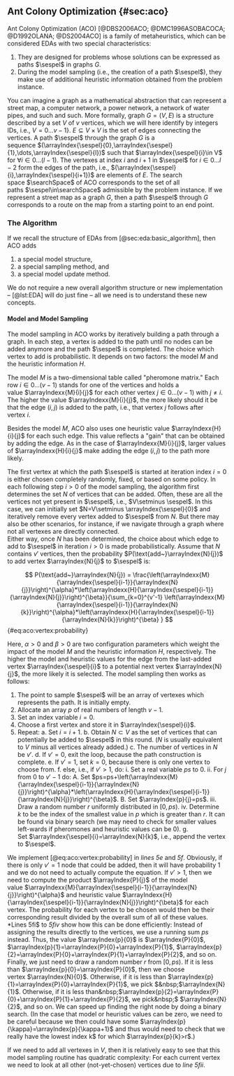 ## Ant Colony Optimization {#sec:aco}

Ant Colony Optimization (ACO)&nbsp;[@DBS2006ACO; @DMC1996ASOBACOCA; @D1992OLANA; @DS2004ACO] is a family of metaheuristics, which can be considered EDAs with two special characteristics:

1. They are designed for problems whose solutions can be expressed as paths&nbsp;$\sespel$ in graphs&nbsp;$G$.
2. During the model sampling (i.e., the creation of a path&nbsp;$\sespel$), they make use of additional heuristic information obtained from the problem instance.

You can imagine a graph as a mathematical abstraction that can represent a street map, a computer network, a power network, a network of water pipes, and such and such.
More formally, graph&nbsp;$G=(V,E)$ is a structure described by a set&nbsp;$V$ of&nbsp;$v$ vertices, which we will here identify by integers IDs, i.e., $V=0\dots{v-1}\}$.
$E\subseteq V\times V$ is the set of edges connecting the vertices.
A path&nbsp;$\sespel$ through the graph&nbsp;$G$ is a sequence&nbsp;$(\arrayIndex{\sespel}{0},\arrayIndex{\sespel}{1},\dots,\arrayIndex{\sespel}{l})$ such that&nbsp;$\arrayIndex{\sespel}{i}\in V$ for $\forall i\in 0\dots(l-1)$.
The vertexes at index&nbsp;$i$ and&nbsp;$i+1$ in&nbsp;$\sespel$ for&nbsp;$i\in 0\dots{l-2}$ form the edges of the path, i.e., $(\arrayIndex{\sespel}{i},\arrayIndex{\sespel}{i+1})$ are elements of&nbsp;$E$.
The search space&nbsp;$\searchSpace$ of ACO corresponds to the set of all paths&nbsp;$\sespel\in\searchSpace$ admissible by the problem instance.
If we represent a street map as a graph&nbsp;$G$, then a path&nbsp;$\sespel$ through&nbsp;$G$ corresponds to a route on the map from a starting point to an end point.

### The Algorithm

If we recall the structure of EDAs from [@sec:eda:basic_algorithm], then ACO adds

1. a special model structure,
2. a special sampling method, and
3. a special model update method.

We do not require a new overall algorithm structure or new implementation &ndash; [@lst:EDA] will do just fine &ndash; all we need is to understand these new concepts.

#### Model and Model Sampling

The model sampling in ACO works by iteratively building a path through a graph.
In each step, a vertex is added to the path until no nodes can be added anymore and the path&nbsp;$\sespel$ is completed.
The choice which vertex to add is probabilistic.
It depends on two factors: the model&nbsp;$M$ and the heuristic information&nbsp;$H$.

The model&nbsp;$M$ is a two-dimensional table called "pheromone matrix."
Each row&nbsp;$i\in 0\dots(v-1)$ stands for one of the vertices and holds a value&nbsp;$\arrayIndexx{M}{i}{j}$ for each other vertex&nbsp;$j\in 0\dots(v-1)$ with&nbsp;$j\neq i$.
The higher the value&nbsp;$\arrayIndexx{M}{i}{j}$, the more likely should it be that the edge&nbsp;$(i,j)$ is added to the path, i.e., that vertex&nbsp;$j$ follows after vertex&nbsp;$i$.

Besides the model&nbsp;$M$, ACO also uses one heuristic value&nbsp;$\arrayIndexx{H}{i}{j}$ for each such edge.
This value reflects a "gain" that can be obtained by adding the edge.
As in the case of&nbsp;$\arrayIndexx{M}{i}{j}$, larger values of&nbsp;$\arrayIndexx{H}{i}{j}$ make adding the edge&nbsp;$(i,j)$ to the path more likely.

The first vertex at which the path&nbsp;$\sespel$ is started at iteration index&nbsp;$i=0$ is either chosen completely randomly, fixed, or based on some policy.
In each following step&nbsp;$i>0$ of the model sampling, the algorithm first determines the set&nbsp;$N$ of vertices that can be added.
Often, these are all the vertices not yet present in&nbsp;$\sespel$, i.e., $V\setminus \sespel$.
In this case, we can initially set $N=V\setminus \arrayIndex{\sespel}{0}$ and iteratively remove every vertex added to&nbsp;$\sespel$ from&nbsp;$N$.
But there may also be other scenarios, for instance, if we navigate through a graph where not all vertexes are directly connected.  
Either way, once&nbsp;$N$ has been determined, the choice about which edge to add to&nbsp;$\sespel$ in iteration&nbsp;$i>0$ is made probabilistically.
Assume that&nbsp;$N$ contains&nbsp;$v'$ vertices, then the probability&nbsp;$P(\text{add~}\arrayIndex{N}{j})$ to add vertex&nbsp;$\arrayIndex{N}{j}$ to&nbsp;$\sespel$ is:

$$ P(\text{add~}\arrayIndex{N}{j}) = \frac{\left(\arrayIndexx{M}{\arrayIndex{\sespel}{i-1}}{\arrayIndex{N}{j}}\right)^{\alpha}*\left(\arrayIndexx{H}{\arrayIndex{\sespel}{i-1}}{\arrayIndex{N}{j}}\right)^{\beta}}{\sum_{k=0}^{v'-1} \left(\arrayIndexx{M}{\arrayIndex{\sespel}{i-1}}{\arrayIndex{N}{k}}\right)^{\alpha}*\left(\arrayIndexx{H}{\arrayIndex{\sespel}{i-1}}{\arrayIndex{N}{k}}\right)^{\beta} } $$ {#eq:aco:vertex:probability}

Here, $\alpha>0$ and $\beta>0$ are two configuration parameters which weight the impact of the model&nbsp;$M$ and the heuristic information&nbsp;$H$, respectively.
The higher the model and heuristic values for the edge from the last-added vertex&nbsp;$\arrayIndex{\sespel}{i}$ to a potential next vertex&nbsp;$\arrayIndex{N}{j}$, the more likely it is selected.
The model sampling then works as follows:

1. The point to sample&nbsp;$\sespel$ will be an array of vertexes which represents the path. It is initially empty.
2. Allocate an array&nbsp;$p$ of real numbers of length&nbsp;$v-1$. 
3. Set an index variable&nbsp;$i=0$.
4. Choose a first vertex and store it in&nbsp;$\arrayIndex{\sespel}{i}$.
5. Repeat:
    a. Set&nbsp;$i=i+1$.
    b. Obtain $N\subset V$&nbsp;as the set of vertices that can potentially be added to&nbsp;$\sespel$ in this round. ($N$&nbsp;is usually equivalent to&nbsp;$V$ minus all vertices already added.)
    c. The number of vertices in&nbsp;$N$ be&nbsp;$v'$.
    d. If&nbsp;$v'=0$, exit the loop, because the path construction is complete.
    e. If&nbsp;$v'=1$, set $k=0$, because there is only one vertex to choose from.
    f. else, i.e., if $v'>1$, do:
       i. Set a real variable&nbsp;$ps$ to&nbsp;$0$.
       ii. For $j$ from $0$ to $v'-1$ do:
          A. Set $ps=ps+\left(\arrayIndexx{M}{\arrayIndex{\sespel}{i-1}}{\arrayIndex{N}{j}}\right)^{\alpha}*\left(\arrayIndexx{H}{\arrayIndex{\sespel}{i-1}}{\arrayIndex{N}{j}}\right)^{\beta}$.
          B. Set $\arrayIndex{p}{j}=ps$.
       iii. Draw a random number&nbsp;$r$ uniformly distributed in $[0,ps)$.
       iv. Determine $k$&nbsp;to be the index of the smallest value in&nbsp;$p$ which is greater than&nbsp;$r$. It can be found via binary search (we may need to check for smaller values left-wards if pheromones and heuristic values can be&nbsp;0).
    g. Set&nbsp;$\arrayIndex{\sespel}{i}=\arrayIndex{N}{k}$, i.e., append the vertex to&nbsp;$\sespel$.

We implement [@eq:aco:vertex:probability] in *lines&nbsp;5e* and&nbsp;*5f*.
Obviously, if there is only $v'=1$ node that could be added, then it will have probability&nbsp;1 and we do not need to actually compute the equation.
If $v'>1$, then we need to compute the product&nbsp;$\arrayIndex{P}{j}$ of the model value&nbsp;$\arrayIndexx{M}{\arrayIndex{\sespel}{i-1}}{\arrayIndex{N}{j}}\right)^{\alpha}$ and heuristic value&nbsp;$\arrayIndexx{H}{\arrayIndex{\sespel}{i-1}}{\arrayIndex{N}{j}}\right)^{\beta}$ for each vertex.
The probability for each vertex to be chosen would then be their corresponding result divided by the overall sum of all of these values.
*Lines&nbsp;5fi$ to&nbsp;*5fiv* show how this can be done efficiently:
Instead of assigning the results directly to the vertices, we use a running sum&nbsp;$ps$ instead.
Thus, the value&nbsp;$\arrayIndex{p}{0}$ is&nbsp;$\arrayIndex{P}{0}$, $\arrayIndex{p}{1}=\arrayIndex{P}{0}+\arrayIndex{P}{1}$, $\arrayIndex{p}{2}=\arrayIndex{P}{0}+\arrayIndex{P}{1}+\arrayIndex{P}{2}$, and so on.
Finally, we just need to draw a random number&nbsp;$r$ from&nbsp;$[0,ps)$.
If it is less than&nbsp;$\arrayIndex{p}{0}=\arrayIndex{P}{0}$, then we choose vertex&nbsp;$\arrayIndex{N}{0}$.
Otherwise, if it is less than&nbsp;$\arrayIndex{p}{1}=\arrayIndex{P}{0}+\arrayIndex{P}{1}$, we pick&nbsp;$&nbsp;$\arrayIndex{N}{1}$.
Otherwise, if it is less than&nbsp;$\arrayIndex{p}{2}=\arrayIndex{P}{0}+\arrayIndex{P}{1}+\arrayIndex{P}{2}$, we pick&nbsp;$&nbsp;$\arrayIndex{N}{2}$, and so on.
We can speed up finding the right node by doing a binary search.
(In the case that model or heuristic values can be zero, we need to be careful because we then could have some&nbsp;$\arrayIndex{p}{\kappa}=\arrayIndex{p}{\kappa+1}$ and thus would need to check that we really have the lowest index&nbsp;k$ for which&nbsp;$\arrayIndex{p}{k}>r$.)

If we need to add all vertexes in&nbsp;$V$, then it is relatively easy to see that this model sampling routine has quadratic complexity:
For each current vertex we need to look at all other (not-yet-chosen) vertices due to *line&nbsp;5fii*.
